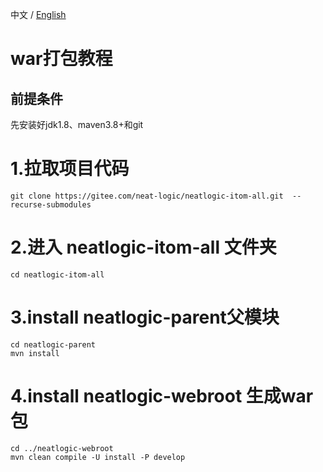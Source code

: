 中文 / [English](CODE-BUILD.en.md)

# war打包教程

## 前提条件
先安装好jdk1.8、maven3.8+和git

# 1.拉取项目代码
```
git clone https://gitee.com/neat-logic/neatlogic-itom-all.git  --recurse-submodules
```
# 2.进入 neatlogic-itom-all 文件夹
```
cd neatlogic-itom-all
```
# 3.install neatlogic-parent父模块
```
cd neatlogic-parent
mvn install
```

# 4.install neatlogic-webroot 生成war包
```
cd ../neatlogic-webroot
mvn clean compile -U install -P develop
```


